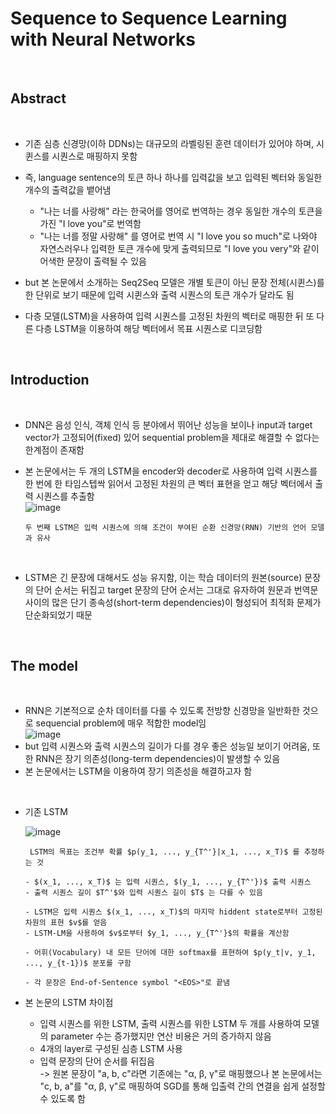 # Sequence to Sequence Learning with Neural Networks

<br>

## Abstract

<br>

- 기존 심층 신경망(이하 DDNs)는 대규모의 라벨링된 훈련 데이터가 있어야 하며, 시퀸스를 시퀀스로 매핑하지 못함
- 즉, language sentence의 토큰 하나 하나를 입력값을 보고 입력된 벡터와 동일한 개수의 출력값을 뱉어냄
  - "나는 너를 사랑해" 라는 한국어를 영어로 번역하는 경우 동일한 개수의 토큰을 가진 "I love you"로 번역함
  - "나는 너를 정말 사랑해" 를 영어로 번역 시 "I love you so much"로 나와야 자연스러우나 입력한 토큰 개수에 맞게 출력되므로 "I love you very"와 같이 어색한 문장이 출력될 수 있음

- but 본 논문에서 소개하는 Seq2Seq 모델은 개별 토큰이 아닌 문장 전체(시퀸스)를 한 단위로 보기 때문에 입력 시퀸스와 출력 시퀀스의 토큰 개수가 달라도 됨
- 다층 모델(LSTM)을 사용하여 입력 시퀀스를 고정된 차원의 벡터로 매핑한 뒤 또 다른 다층 LSTM을 이용하여 해당 벡터에서 목표 시퀀스로 디코딩함


<br>

## Introduction

<br>

- DNN은 음성 인식, 객체 인식 등 분야에서 뛰어난 성능을 보이나 input과 target vector가 고정되어(fixed) 있어 sequential problem을 제대로 해결할 수 없다는 한계점이 존재함
- 본 논문에서는 두 개의 LSTM을 encoder와 decoder로 사용하여 입력 시퀀스를 한 번에 한 타임스텝싹 읽어서 고정된 차원의 큰 벡터 표현을 얻고 해당 벡터에서 출력 시퀀스를 추출함 <br>
  ![image](https://github.com/user-attachments/assets/f4f775fb-0e68-4e7e-a419-97f105e4d811)
  ```
  두 번째 LSTM은 입력 시퀀스에 의해 조건이 부여된 순환 신경망(RNN) 기반의 언어 모델과 유사
  ```

  <br>

- LSTM은 긴 문장에 대해서도 성능 유지함, 이는 학습 데이터의 원본(source) 문장의 단어 순서는 뒤집고 target 문장의 단어 순서는 그대로 유자하여 원문과 번역문 사이의 많은 단기 종속성(short-term dependencies)이 형성되어 최적화 문제가 단순화되었기 때문


<br>

## The model

<br>

- RNN은 기본적으로 순차 데이터를 다룰 수 있도록 전방향 신경망을 일반화한 것으로 sequencial problem에 매우 적합한 model임 <br>
  ![image](https://github.com/user-attachments/assets/a099cc85-4ddd-4c10-a847-4f86dc8f8b55)
- but 입력 시퀀스와 출력 시퀀스의 길이가 다를 경우 좋은 성능일 보이기 어려움, 또한 RNN은 장기 의존성(long-term dependencies)이 발생할 수 있음
- 본 논문에서는 LSTM을 이용하여 장기 의존성을 해결하고자 함

<br>

- 기존 LSTM

  ![image](https://github.com/user-attachments/assets/eb53538b-3fdf-4480-a979-2baa32f3f9fa)
  ```
   LSTM의 목표는 조건부 확률 $p(y_1, ..., y_{T^'}|x_1, ..., x_T)$ 를 추정하는 것

  - $(x_1, ..., x_T)$ 는 입력 시퀀스, $(y_1, ..., y_{T^'})$ 출력 시퀀스
  - 출력 시퀀스 길이 $T^'$와 입력 시퀀스 길이 $T$ 는 다를 수 있음

  - LSTM은 입력 시퀀스 $(x_1, ..., x_T)$의 마지막 hiddent state로부터 고정된 차원의 표현 $v$를 얻음
  - LSTM-LM을 사용하여 $v$로부터 $y_1, ..., y_{T^'}$의 확률을 계산함

  - 어휘(Vocabulary) 내 모든 단어에 대한 softmax를 표현하여 $p(y_t|v, y_1, ..., y_{t-1})$ 분포를 구함

  - 각 문장은 End-of-Sentence symbol "<EOS>"로 끝냄
  ```

- 본 논문의 LSTM 차이점
  - 입력 시퀀스를 위한 LSTM, 출력 시퀀스를 위한 LSTM 두 개를 사용하여 모델의 parameter 수는 증가했지만 연산 비용은 거의 증가하지 않음
  - 4개의 layer로 구성된 심층 LSTM 사용
  - 입력 문장의 단어 순서를 뒤집음  <br>
    -> 원본 문장이 "a, b, c"라면 기존에는 "α, β, γ"로 매핑했으나 본 논문에서는 "c, b, a"를 "α, β, γ"로 매핑하여 SGD를 통해 입출력 간의 연결을 쉽게 설정할 수 있도록 함
